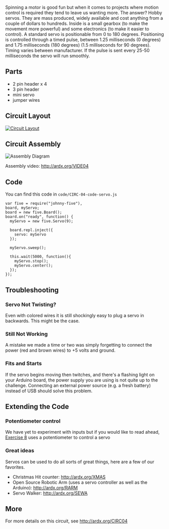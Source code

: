 
Spinning a motor is good fun but when it comes to projects
where motion control is required they tend to leave us
wanting more. The answer? Hobby servos. They are mass
produced, widely available and cost anything from a couple of
dollars to hundreds. Inside is a small gearbox (to make the movement more powerful) and some electronics (to make it easier to control). A standard servo is positionable from 0 to 180 degrees. Positioning is controlled through a timed pulse, between 1.25 milliseconds (0 degrees) and 1.75 milliseconds (180 degrees) (1.5 milliseconds for 90 degrees). Timing varies between manufacturer. If the pulse is sent every 25-50 milliseconds the servo will run smoothly. 

<a id="parts"></a>
## Parts

* 2 pin header x 4
* 3 pin header
* mini servo
* jumper wires

<a id="circuit"></a>
## Circuit Layout
[<img style="max-width:400px" src="/images/circ/CIRC04-sheet.png" alt="Circuit Layout"/>](/images/circ/CIRC04-sheet.png)

<a id="assembly"></a>
## Circuit Assembly
![Assembly Diagram](/images/assembly/CIRC-04-3dexploded.png "Assembly Diagram")

Assembly video: http://ardx.org/VIDE04

<a id="code"></a>
## Code

You can find this code in `code/CIRC-04-code-servo.js`

	var five = require("johnny-five"),
    board, myServo;
	board = new five.Board();
	board.on("ready", function() {
	  myServo = new five.Servo(9);

	  board.repl.inject({
	    servo: myServo
	  });

	  myServo.sweep();

	  this.wait(5000, function(){
	    myServo.stop();
	    myServo.center();
	  });  
	});

<a id="troubleshooting"></a>
## Troubleshooting

### Servo Not Twisting?
Even with colored wires it is still shockingly easy to plug a servo in backwards. This might be the case.

### Still Not Working
A mistake we made a time or two was simply forgetting to connect the power (red and brown wires) to +5 volts and ground.

### Fits and Starts
If the servo begins moving then twitches, and there's a flashing light on your Arduino board, the power supply you are using is not quite up to the challenge. Connecting an external power source (e.g. a fresh battery) instead of USB should solve this problem.

<a id="extending"></a>
## Extending the Code

### Potentiometer control

We have yet to experiment with inputs but if you would like to read ahead, [Exercise 8](/exercises/8) uses a potentiometer to control a servo

### Great ideas
Servos can be used to do all sorts of great things, here are a few of our favorites.

* Christmas Hit counter: http://ardx.org/XMAS
* Open Source Robotic Arm (uses a servo controller as well as the Arduino): http://ardx.org/RARM
* Servo Walker: http://ardx.org/SEWA

<a id="more"></a>
## More

For more details on this circuit, see http://ardx.org/CIRC04